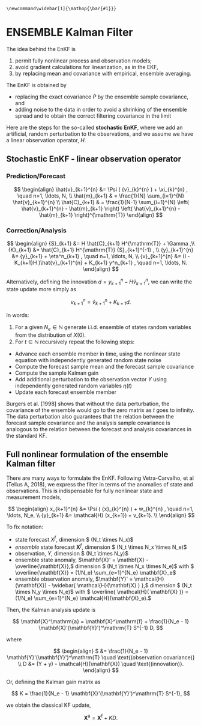 ```{math}
\newcommand\widebar[1]{\mathop{\bar{#1}}}
```

# ENSEMBLE Kalman Filter

The idea behind the EnKF is

1. permit fully nonlinear process and observation models;
2. avoid gradient calculations for linearization, as in the EKF,
3. by replacing mean and covariance with empirical, ensemble averaging.


The EnKF is obtained by 
- replacing the exact covariance $P$ by the ensemble sample covariance, and
- adding noise to the data in order to avoid a shrinking of the ensemble spread and to obtain the correct filtering covariance in the limit

Here are the steps for the so-called **stochastic EnKF**, where we add an artificial, random perturbation to the observations, and we assume we have a linear observation operator, $H.$

## Stochastic EnKF - linear observation operator


### Prediction/Forecast

$$
\begin{align}
 \hat{v}_{k+1}^{n} &= \Psi ( {v}_{k}^{n} ) +  \xi_{k}^{n} , \quad n=1, \ldots, N, \\
 \hat{m}_{k+1} & =  \frac{1}{N} \sum_{i=1}^{N}   \hat{v}_{k+1}^{n}  \\
 \hat{C}_{k+1} & = \frac{1}{N-1} \sum_{i=1}^{N} \left( \hat{v}_{k+1}^{n} - \hat{m}_{k+1}  \right)
                     \left( \hat{v}_{k+1}^{n} - \hat{m}_{k+1}  \right)^{\mathrm{T}}
\end{align}
$$

### Correction/Analysis

$$
\begin{align}
  {S}_{k+1} &= H \hat{C}_{k+1} H^{\mathrm{T}} + \Gamma ,\\
  {K}_{k+1} &= \hat{C}_{k+1} H^{\mathrm{T}} {S}_{k+1}^{-1} , \\
  {y}_{k+1}^{n} &= {y}_{k+1} + \eta^n_{k+1} , \quad n=1, \ldots, N, \\ 
  {v}_{k+1}^{n} &= (I - K_{k+1}H )\hat{v}_{k+1}^{n} + K_{k+1} y^n_{k+1} , \quad n=1, \ldots, N.
\end{align}
$$

Alternatively, defining the innovation $d = {y}_{k+1}^{n} - H \hat{v}_{k+1}^{n},$ we can write the state update more simply as

$$
  {v}_{k+1}^{n} = \hat{v}_{k+1}^{n} + K_{k+1} d .
$$


In words:

1. For a given $N_e \in  \mathbb{N}$ generate i.i.d. ensemble of states random variables
from the distribution of $X(0).$
2. For $t \in  \mathbb{N}$ recursively repeat the following steps:

 - Advance each ensemble member in time, using the nonlinear state equation
    with independently generated random state noise
 - Compute the forecast sample mean and the forecast sample covariance
 - Compute the sample Kalman gain
 - Add additional perturbation to the observation vector $Y$ using independently generated random variables $\eta(t)$
 - Update each forecast ensemble member

Burgers et al. [1998] shows that without the data perturbation,
the covariance of the ensemble would go to the zero matrix as $t$ goes to infinity. The
data perturbation also guarantees that the relation between the forecast sample
covariance and the analysis sample covariance
is analogous to the relation between the forecast and analysis covariances in the
standard KF.

## Full nonlinear formulation of the ensemble Kalman filter

There are many ways to formulate the EnKF. Following Vetra-Carvalho, et al (Tellus A, 2018), we express the filter in terms of the anomalies of state and observations. This is indispensable for fully nonlinear state and measurement models,

$$
\begin{align}
 x_{k+1}^{n} &= \Psi ( {x}_{k}^{n} ) +  w_{k}^{n} , \quad n=1, \ldots, N_e, \\
{y}_{k+1}    &=  \mathcal{H} (x_{k+1}) +  v_{k+1}.  \\
\end{align}
$$


To fix notation: 

- state forecast $X^f,$ dimension $ (N_t \times N_x)$
- *ensemble* state forecast $\mathbf{X}^f,$ dimension $ (N_t \times N_x \times N_e)$
- observation, $Y,$ dimension $ (N_t \times N_y)$
- ensemble state anomaly, $\mathbf{X}' = \mathbf{X} - \overline{\mathbf{X}},$ dimension $ (N_t \times N_x \times N_e)$ with $ \overline{\mathbf{X}} = (1/N_e) \sum_{e=1}^{N_e} \mathbf{X}_e$
- ensemble observation anomaly,  $\mathbf{Y}' = \mathcal{H}(\mathbf{X}) - \widebar{ \mathcal{H}(\mathbf{X} ) },$ dimension $ (N_t \times N_y \times N_e)$ with  $ \overline{ \mathcal{H}( \mathbf{X} )} = (1/N_e)
 \sum_{e=1}^{N_e} \mathcal{H}(\mathbf{X}_e).$

Then, the Kalman analysis update is

$$ 
 \mathbf{X}^\mathrm{a} = \mathbf{X}^\mathrm{f} + \frac{1}{N_e - 1} \mathbf{X}'(\mathbf{Y}')^\mathrm{T} S^{-1} D,
$$

where

$$  \begin{align}
 S &= \frac{1}{N_e - 1} \mathbf{Y}'(\mathbf{Y}')^\mathrm{T} \quad \text{(observation covariance)} \\
 D &= (Y + y) - \mathcal{H}(\mathbf{X}) \quad \text{(innovation)}.
\end{align} $$

Or, defining the Kalman gain matrix as

$$
   K = \frac{1}{N_e - 1} \mathbf{X}'(\mathbf{Y}')^\mathrm{T} S^{-1},
$$

we obtain the classical KF update,

$$
   \mathbf{X}^\mathrm{a} = \mathbf{X}^\mathrm{f}  + K D.
$$ 